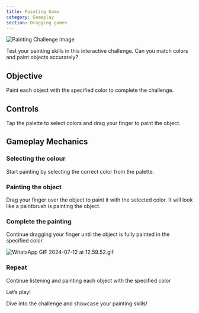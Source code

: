 ```yaml
---
title: Painting Game
category: Gameplay
section: Dragging games
---
```

![Painting Challenge Image](https://help.studycat.com/hc/article_attachments/34823177517721)

Test your painting skills in this interactive challenge. Can you match colors and paint objects accurately?

Objective
---------

Paint each object with the specified color to complete the challenge.

Controls
--------

Tap the palette to select colors and drag your finger to paint the object.

Gameplay Mechanics
------------------

### Selecting the colour

Start painting by selecting the correct color from the palette.

### Painting the object

Drag your finger over the object to paint it with the selected color. It will look like a paintbrush is painting the object.

### Complete the painting

Continue dragging your finger until the object is fully painted in the specified color.

![WhatsApp GIF 2024-07-12 at 12.59.52.gif](https://help.studycat.com/hc/article_attachments/34967665665945)

### Repeat

Continue listening and painting each object with the specified color

Let’s play!

Dive into the challenge and showcase your painting skills!